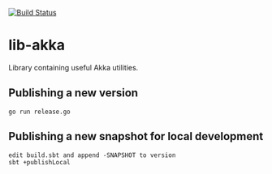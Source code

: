 [![Build Status](https://travis-ci.org/flowcommerce/lib-akka.svg?branch=master)](https://travis-ci.com/flowcommerce/lib-akka)

# lib-akka

Library containing useful Akka utilities.

## Publishing a new version

    go run release.go

## Publishing a new snapshot for local development

    edit build.sbt and append -SNAPSHOT to version
    sbt +publishLocal

